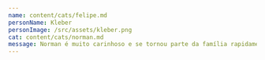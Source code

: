 ```yaml
---
name: content/cats/felipe.md
personName: Kleber
personImage: /src/assets/kleber.png
cat: content/cats/norman.md
message: Norman é muito carinhoso e se tornou parte da família rapidamente.
---
```



